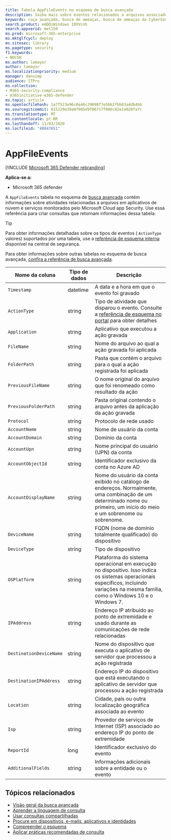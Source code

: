 ```yaml
---
title: Tabela AppFileEvents no esquema de busca avançada
description: Saiba mais sobre eventos relacionados a arquivos associados a serviços e aplicativos em nuvem na tabela AppFileEvents do esquema de busca avançada
keywords: caça avançada, busca de ameaças, busca de ameaças da CyberSource, proteção de ameaças da Microsoft, Microsoft 365, MTP, M365, pesquisa, consulta, telemetria, referência de esquema, Kusto, tabela, coluna, tipo de dados, descrição, AppFileEvents, segurança do aplicativo em nuvem, MCAS
search.product: eADQiWindows 10XVcnh
search.appverid: met150
ms.prod: microsoft-365-enterprise
ms.mktglfcycl: deploy
ms.sitesec: library
ms.pagetype: security
f1.keywords:
- NOCSH
ms.author: lomayor
author: lomayor
ms.localizationpriority: medium
manager: dansimp
audience: ITPro
ms.collection:
- M365-security-compliance
- m365initiative-m365-defender
ms.topic: article
ms.openlocfilehash: 1a7f523e96c0a46c29098f7e5bb2fbb83a4db4bb
ms.sourcegitcommit: 815229e39a0f905d9f06717f00dc82e2a028fa7c
ms.translationtype: MT
ms.contentlocale: pt-BR
ms.lasthandoff: 11/03/2020
ms.locfileid: "48847651"
---
```

# <a name="appfileevents"></a>AppFileEvents

[!INCLUDE [Microsoft 365 Defender rebranding](../includes/microsoft-defender.md)]


**Aplica-se a:**
- Microsoft 365 defender

A `AppFileEvents` tabela no esquema de [busca avançada](advanced-hunting-overview.md) contém informações sobre atividades relacionadas a arquivos em aplicativos de nuvem e serviços monitorados pelo Microsoft Cloud app Security. Use essa referência para criar consultas que retornam informações dessa tabela.

>[!TIP]
> Para obter informações detalhadas sobre os tipos de eventos ( `ActionType` valores) suportados por uma tabela, use a [referência de esquema interna](advanced-hunting-schema-tables.md?#get-schema-information-in-the-security-center) disponível na central de segurança.

Para obter informações sobre outras tabelas no esquema de busca avançada, [confira a referência de busca avançada](advanced-hunting-schema-tables.md).

| Nome da coluna | Tipo de dados | Descrição |
|-------------|-----------|-------------|
| `Timestamp` | datetime | A data e a hora em que o evento foi gravado |
| `ActionType` | string | Tipo de atividade que disparou o evento. Consulte a [referência de esquema no portal](advanced-hunting-schema-tables.md?#get-schema-information-in-the-security-center) para obter detalhes |
| `Application` | string | Aplicativo que executou a ação gravada |
| `FileName` | string | Nome do arquivo ao qual a ação gravada foi aplicada |
| `FolderPath` | string | Pasta que contém o arquivo para o qual a ação registrada foi aplicada |
| `PreviousFileName` | string | O nome original do arquivo que foi renomeado como resultado da ação |
| `PreviousFolderPath` | string | Pasta original contendo o arquivo antes da aplicação da ação gravada |
| `Protocol` | string | Protocolo de rede usado |
| `AccountName` | string | Nome de usuário da conta |
| `AccountDomain` | string | Domínio da conta |
| `AccountUpn` | string | Nome principal do usuário (UPN) da conta |
| `AccountObjectId` | string | Identificador exclusivo da conta no Azure AD |
| `AccountDisplayName` | string | Nome do usuário da conta exibido no catálogo de endereços. Normalmente, uma combinação de um determinado nome ou primeiro, um início do meio e um sobrenome ou sobrenome. |
| `DeviceName` | string | FQDN (nome de domínio totalmente qualificado) do dispositivo |
| `DeviceType` | string | Tipo de dispositivo | 
| `OSPlatform` | string | Plataforma do sistema operacional em execução no dispositivo. Isso indica os sistemas operacionais específicos, incluindo variações na mesma família, como o Windows 10 e o Windows 7. |
| `IPAddress` | string | Endereço IP atribuído ao ponto de extremidade e usado durante as comunicações de rede relacionadas |
| `DestinationDeviceName` | string | Nome do dispositivo que executa o aplicativo de servidor que processou a ação registrada |
| `DestinationIPAddress` | string | Endereço IP do dispositivo que está executando o aplicativo de servidor que processou a ação registrada |
| `Location` | string | Cidade, país ou outra localização geográfica associada ao evento |
| `Isp` | string | Provedor de serviços de Internet (ISP) associado ao endereço IP do ponto de extremidade |
| `ReportId` | long | Identificador exclusivo do evento |
| `AdditionalFields` | string | Informações adicionais sobre a entidade ou o evento |

## <a name="related-topics"></a>Tópicos relacionados
- [Visão geral da busca avançada](advanced-hunting-overview.md)
- [Aprender a linguagem de consulta](advanced-hunting-query-language.md)
- [Usar consultas compartilhadas](advanced-hunting-shared-queries.md)
- [Procure em dispositivos, e-mails, aplicativos e identidades](advanced-hunting-query-emails-devices.md)
- [Compreender o esquema](advanced-hunting-schema-tables.md)
- [Aplicar práticas recomendadas de consulta](advanced-hunting-best-practices.md)
